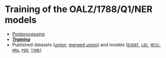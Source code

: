 # Training of the OALZ/1788/Q1/NER models

- [Postprocessing](https://github.com/LelViLamp/kediff-doccano-postprocessing)
- [**_Training_**](https://github.com/LelViLamp/kediff-ner-training)
- Published datasets ([union](https://huggingface.co/datasets/LelViLamp/oalz-1788-q1-ner-annotations-union-dataset), [merged union](https://huggingface.co/datasets/LelViLamp/oalz-1788-q1-ner-annotations-merged-union-dataset)) and models ([`EVENT`](https://huggingface.co/LelViLamp/oalz-1788-q1-ner-event), [`LOC`](https://huggingface.co/LelViLamp/oalz-1788-q1-ner-loc), [`MISC`](https://huggingface.co/LelViLamp/oalz-1788-q1-ner-misc), [`ORG`](https://huggingface.co/LelViLamp/oalz-1788-q1-ner-org), [`PER`](https://huggingface.co/LelViLamp/oalz-1788-q1-ner-per), [`TIME`](https://huggingface.co/LelViLamp/oalz-1788-q1-ner-time))

